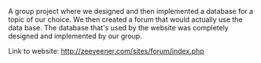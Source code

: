 A group project where we designed and then implemented a database for a topic of our choice. 
We then created a forum that would actually use the data base. The database that's used by the website was completely designed and implemented by our group. 

Link to website: http://zeeveener.com/sites/forum/index.php
